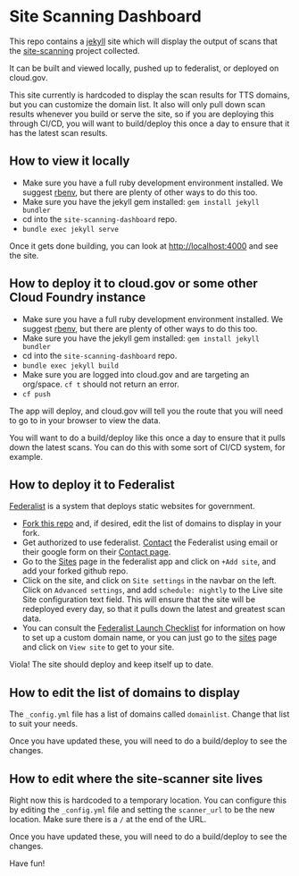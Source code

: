 # Site Scanning Dashboard

This repo contains a [jekyll](https://jekyllrb.com/) site which will display
the output of scans that the
[site-scanning](https://github.com/18F/site-scanning) project collected.

It can be built and viewed locally, pushed up to federalist, or deployed on cloud.gov.

This site currently is hardcoded to display the scan results for TTS domains, but
you can customize the domain list.  It also will only pull down scan results whenever
you build or serve the site, so if you are deploying this through CI/CD, you will want
to build/deploy this once a day to ensure that it has the latest scan results.

## How to view it locally

* Make sure you have a full ruby development environment installed.  We suggest
	[rbenv](https://github.com/rbenv/rbenv#installation), but there are plenty of
	other ways to do this too.
* Make sure you have the jekyll gem installed: `gem install jekyll bundler`
* cd into the `site-scanning-dashboard` repo.
* `bundle exec jekyll serve`

Once it gets done building, you can look at 
[http://localhost:4000](http://localhost:4000) and see the site.

## How to deploy it to cloud.gov or some other Cloud Foundry instance

* Make sure you have a full ruby development environment installed.  We suggest
	[rbenv](https://github.com/rbenv/rbenv#installation), but there are plenty of
	other ways to do this too.
* Make sure you have the jekyll gem installed: `gem install jekyll bundler`
* cd into the `site-scanning-dashboard` repo.
* `bundle exec jekyll build`
* Make sure you are logged into cloud.gov and are targeting an org/space.  `cf t` should not return an error.
* `cf push`

The app will deploy, and cloud.gov will tell you the route that you will need
to go to in your browser to view the data.

You will want to do a build/deploy like this once a day to ensure that it pulls down
the latest scans.  You can do this with some sort of CI/CD system, for example.

## How to deploy it to Federalist

[Federalist](https://federalist.18f.gov) is a system that deploys static websites
for government.

* [Fork this repo](https://help.github.com/en/articles/fork-a-repo) and, if
  desired, edit the list of domains to display in your fork.
* Get authorized to use federalist.  [Contact](https://federalist.18f.gov/contact/)
  the Federalist using email or their google form on their [Contact page](https://federalist.18f.gov/contact/).
* Go to the [Sites](https://federalistapp.18f.gov/sites) page in the federalist app
  and click on `+Add site`, and add your forked github repo.
* Click on the site, and click on `Site settings` in the navbar on the left.  Click on
  `Advanced settings`, and add `schedule: nightly` to the Live site Site configuration
  text field.
  This will ensure that the site will be redeployed every day, so that it pulls down the
  latest and greatest scan data.
* You can consult the [Federalist Launch Checklist](https://federalist.18f.gov/documentation/launch-checklist/)
  for information on how to set up a custom domain name, or you can just go to
  the [sites](https://federalistapp.18f.gov/sites) page and click on `View site`
  to get to your site.

Viola!  The site should deploy and keep itself up to date.

## How to edit the list of domains to display

The `_config.yml` file has a list of domains called `domainlist`.  Change
that list to suit your needs.

Once you have updated these, you will need to do a build/deploy to see the
changes.

## How to edit where the site-scanner site lives

Right now this is hardcoded to a temporary location.  You can configure
this by editing the `_config.yml` file and setting the `scanner_url`
to be the new location.  Make sure there is a `/` at the end of the URL.

Once you have updated these, you will need to do a build/deploy to see the
changes.


Have fun!
